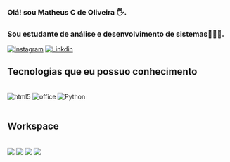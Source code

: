 ### Olá! sou Matheus C de Oliveira 🖐️. 
### Sou estudante de análise e desenvolvimento de sistemas👨‍🎓📜.
[![Instagram](https://img.shields.io/badge/Instagram-E4405F?style=for-the-badge&logo=instagram&logoColor=white)](https://www.instagram.com/mt_5203/)
[![Linkdin](https://img.shields.io/badge/LinkedIn-0077B5?style=for-the-badge&logo=linkedin&logoColor=white)](https://www.linkedin.com/in/matheus-c-de-oliveira-7b1250246/)
## Tecnologias que eu possuo conhecimento
<div style="display: inline_block"><br>
    <img align="center" alt="html5" src="https://img.shields.io/badge/HTML5-E34F26?style=for-the-badge&logo=html5&logoColor=white"/>
    <img align="center" alt="office" src="https://img.shields.io/badge/Microsoft_Office-D83B01?style=for-the-badge&logo=microsoft-office&logoColor=white"/>
    <img align="center" alt="Python" src="https://img.shields.io/badge/Python-14354C?style=for-the-badge&logo=python&logoColor=white"/>
</div>
<br>

## Workspace
<div style="display: inline_block"><br>
    <img align="center" atl="amd Ryzen 5 3600" src="https://img.shields.io/badge/Ryzen_5_3600-%23FF0000.svg?style=for-the-badge&logo=AMD&logoColor=black">
    <img align="center" atl="amd RX6600" src="https://img.shields.io/badge/RX_6600-%23FF0000.svg?style=for-the-badge&logo=AMD&logoColor=black">
    <img align="center" atl="SSD" src="https://img.shields.io/badge/SSD%20NVME%20512GB-5865F2?style=for-the-badge&logo=buffer&logoColor=white">
    <img align="center" atl="SSD" src="https://img.shields.io/badge/RAM%2032GB%204x8-5865F2?style=for-the-badge&logo=databricks&logoColor=white">
</div>
